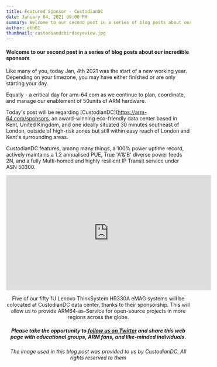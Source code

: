 ```yaml
---
title: Featured Sponsor - CustodianDC
date: January 04, 2021 09:00 PM
summary: Welcome to our second post in a series of blog posts about our incredible sponsors
author: eth01
thumbnail: custodiandcbirdseyeview.jpg
---
```


#### Welcome to our second post in a series of blog posts about our incredible sponsors

Like many of you, today Jan, 4th 2021 was the start of a new working year. Depending on your timezone, you may have either finished or are only starting your day.

Equally - a critical day for arm-64.com as we continue to plan, coordinate, and manage our enablement of 50units of ARM hardware.

Today's post will be regarding [CustodianDC](https://arm-64.com/sponsors, an award-winning eco-friendly data center based in Kent, United Kingdom, and one ideally situated 30 minutes southeast of London, outside of high-risk zones but still within easy reach of London and Kent's surrounding areas.

CustodianDC features, among many things, a 100% power uptime record, actively maintains a 1.2 annualised PUE, True 'A'&'B' diverse power feeds 2N, and a fully Multi-homed and highly resilient IP Transit service under ASN 50300.
  
<center><iframe width="560" height="315" src="https://www.youtube.com/embed/O-kP48-ckeI" frameborder="0" allow="accelerometer; autoplay; clipboard-write; encrypted-media; gyroscope; picture-in-picture" allowfullscreen></iframe><center>

Five of our fifty 1U Lenovo ThinkSystem HR330A eMAG systems will be colocated at CustodianDC data center, thanks to their sponsorship. This will allow us to provide ARM64-as-Service for open-source projects in more regions across the globe.


##### Please take the opportunity to [follow us on Twitter](https://twitter.com/fosshostorg) and share this web page with educational groups, ARM fans, and like-minded individuals.

###### _The image used in this blog post was provided to us by CustodianDC. All rights reserved to them_
